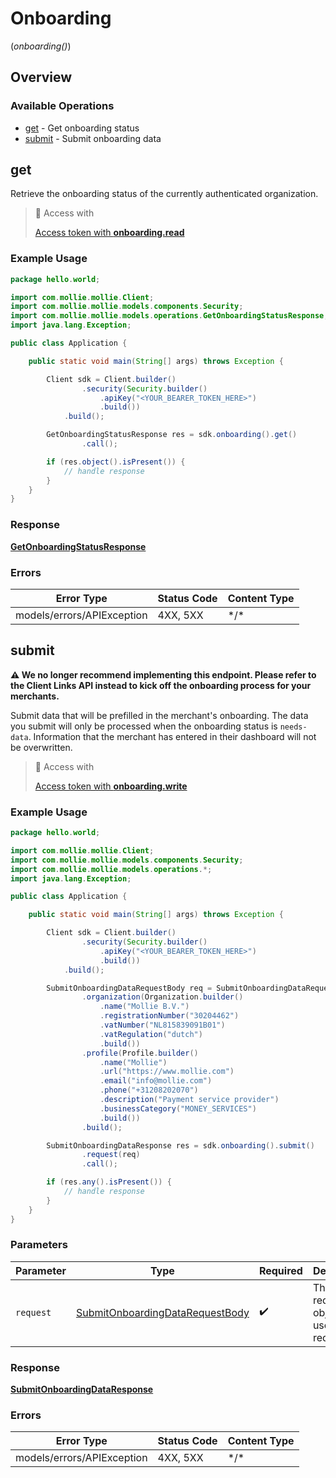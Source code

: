 # Onboarding
(*onboarding()*)

## Overview

### Available Operations

* [get](#get) - Get onboarding status
* [submit](#submit) - Submit onboarding data

## get

Retrieve the onboarding status of the currently authenticated organization.

> 🔑 Access with
>
> [Access token with **onboarding.read**](/reference/authentication)

### Example Usage

```java
package hello.world;

import com.mollie.mollie.Client;
import com.mollie.mollie.models.components.Security;
import com.mollie.mollie.models.operations.GetOnboardingStatusResponse;
import java.lang.Exception;

public class Application {

    public static void main(String[] args) throws Exception {

        Client sdk = Client.builder()
                .security(Security.builder()
                    .apiKey("<YOUR_BEARER_TOKEN_HERE>")
                    .build())
            .build();

        GetOnboardingStatusResponse res = sdk.onboarding().get()
                .call();

        if (res.object().isPresent()) {
            // handle response
        }
    }
}
```

### Response

**[GetOnboardingStatusResponse](../../models/operations/GetOnboardingStatusResponse.md)**

### Errors

| Error Type                 | Status Code                | Content Type               |
| -------------------------- | -------------------------- | -------------------------- |
| models/errors/APIException | 4XX, 5XX                   | \*/\*                      |

## submit

**⚠️ We no longer recommend implementing this endpoint. Please refer to the Client Links API instead to kick off the onboarding process for your merchants.**

Submit data that will be prefilled in the merchant's onboarding. The data you submit will only be processed when the onboarding status is `needs-data`. Information that the merchant has entered in their dashboard will not be overwritten.

> 🔑 Access with
>
> [Access token with **onboarding.write**](/reference/authentication)

### Example Usage

```java
package hello.world;

import com.mollie.mollie.Client;
import com.mollie.mollie.models.components.Security;
import com.mollie.mollie.models.operations.*;
import java.lang.Exception;

public class Application {

    public static void main(String[] args) throws Exception {

        Client sdk = Client.builder()
                .security(Security.builder()
                    .apiKey("<YOUR_BEARER_TOKEN_HERE>")
                    .build())
            .build();

        SubmitOnboardingDataRequestBody req = SubmitOnboardingDataRequestBody.builder()
                .organization(Organization.builder()
                    .name("Mollie B.V.")
                    .registrationNumber("30204462")
                    .vatNumber("NL815839091B01")
                    .vatRegulation("dutch")
                    .build())
                .profile(Profile.builder()
                    .name("Mollie")
                    .url("https://www.mollie.com")
                    .email("info@mollie.com")
                    .phone("+31208202070")
                    .description("Payment service provider")
                    .businessCategory("MONEY_SERVICES")
                    .build())
                .build();

        SubmitOnboardingDataResponse res = sdk.onboarding().submit()
                .request(req)
                .call();

        if (res.any().isPresent()) {
            // handle response
        }
    }
}
```

### Parameters

| Parameter                                                                                     | Type                                                                                          | Required                                                                                      | Description                                                                                   |
| --------------------------------------------------------------------------------------------- | --------------------------------------------------------------------------------------------- | --------------------------------------------------------------------------------------------- | --------------------------------------------------------------------------------------------- |
| `request`                                                                                     | [SubmitOnboardingDataRequestBody](../../models/operations/SubmitOnboardingDataRequestBody.md) | :heavy_check_mark:                                                                            | The request object to use for the request.                                                    |

### Response

**[SubmitOnboardingDataResponse](../../models/operations/SubmitOnboardingDataResponse.md)**

### Errors

| Error Type                 | Status Code                | Content Type               |
| -------------------------- | -------------------------- | -------------------------- |
| models/errors/APIException | 4XX, 5XX                   | \*/\*                      |